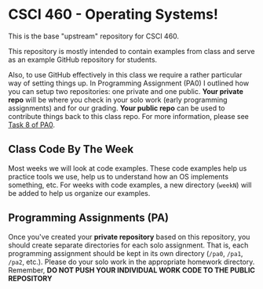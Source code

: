 # CSCI 460 - Operating Systems!

This is the base "upstream" repository for CSCI 460.

This repository is mostly intended to contain examples from class and serve as an example GitHub repository for students.

Also, to use GitHub effectively in this class we require a rather particular way of setting things up.
In Programming Assignment (PA0) I outlined how you can setup two repositories: one private and one public.
**Your private repo** will be where you check in your solo work (early programming assignments) and for our grading.
**Your public repo** can be used to contribute things back to this class repo.
For more information, please see [Task 8 of PA0](https://www.traviswpeters.com/cs460-2020-fall/pa0/).

## Class Code By The Week

Most weeks we will look at code examples.
These code examples help us practice tools we use, help us to understand how an OS implements something, etc.
For weeks with code examples, a new directory (`weekN`) will be added to help us organize our examples.

## Programming Assignments (PA)

Once you've created your **private repository** based on this repository, you should create separate directories for each solo assignment.
That is, each programming assignment should be kept in its own directory (`/pa0`, `/pa1`, `/pa2`, etc.).
Please do your solo work in the appropriate homework directory.
Remember, **DO NOT PUSH YOUR INDIVIDUAL WORK CODE TO THE PUBLIC REPOSITORY**
